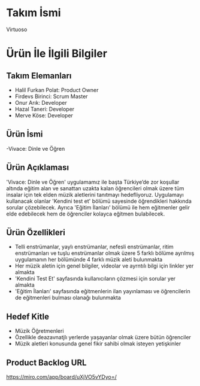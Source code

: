# **Takım İsmi**

Virtuoso

# Ürün İle İlgili Bilgiler

## Takım Elemanları
* Halil Furkan Polat: Product Owner
* Firdevs Birinci: Scrum Master
* Onur Arık: Developer
* Hazal Taneri: Developer
* Merve Köse: Developer


## Ürün İsmi
-Vivace: Dinle ve Öğren


## Ürün Açıklaması
'Vivace: Dinle ve Öğren' uygulamamız ile başta Türkiye’de zor koşullar altında eğitim alan ve sanattan uzakta kalan öğrencileri olmak üzere tüm insalar için tek elden müzik aletlerini tanıtmayı hedefliyoruz. Uygulamayı kullanacak olanlar 'Kendini test et' bölümü sayesinde öğrendikleri hakkında sorular çözebilecek. Ayrıca 'Eğitim İlanları' bölümü ile hem eğitmenler gelir elde edebilecek hem de öğrenciler kolayca eğitmen bulabilecek. 

## Ürün Özellikleri
* Telli enstrümanlar, yaylı enstrümanlar, nefesli enstrümanlar, ritim enstrümanları ve tuşlu enstrümanlar olmak üzere 5 farklı bölüme ayrılmış uygulamanın her bölümünde 4 farklı müzik aleti bulunmakta
* Her müzik aletin için genel bilgiler, videolar ve ayrntılı bilgi için linkler yer almakta 
* 'Kendini Test Et' sayfasında kullanıcıların çözmesi için sorular yer almakta 
* 'Eğitim İlanları' sayfasında eğitmenlerin ilan yayınlaması ve öğrencilerin de eğitmenleri bulması olanağı bulunmakta


## Hedef Kitle
* Müzik Öğretmenleri
* Özellikle deazavnatjlı yerlerde yaşayanlar olmak üzere bütün öğrenciler
* Müzik aletleri konusunda genel fikir sahibi olmak isteyen yetişkinler


## Product Backlog URL
https://miro.com/app/board/uXjVO5vYDyo=/ 

